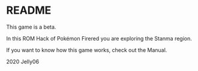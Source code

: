 # README

This game is a beta. 

In this ROM Hack of Pokémon Firered you are exploring the Stanma region.

If you want to know how this game works, check out the Manual.

2020 Jelly06
